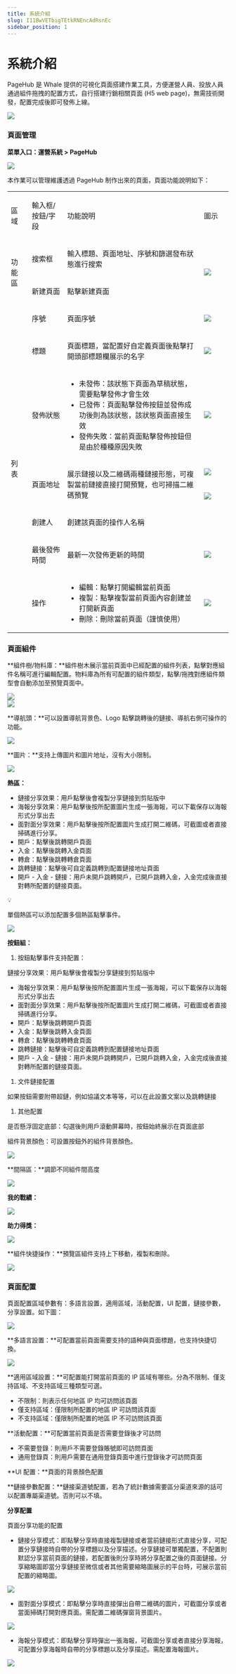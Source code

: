 ```yaml
---
title: 系統介紹
slug: I11BwVETbigTEtkRNEncAdRsnEc
sidebar_position: 1
---
```



# 系統介紹

PageHub 是 Whale 提供的可視化頁面搭建作業工具，方便運營人員、投放人員通過組件拖拽的配置方式，自行搭建行銷相關頁面 (H5 web page)，無需技術開發，配置完成後即可發佈上線。

<img src="/assets/QNumboKYuoS5qUxsoSsczZGFnX1.png" src-width="2782" src-height="2032"/>

### 頁面管理

**菜單入口：運營系統 &gt; PageHub**

<img src="/assets/A2xbb9akyoaFX9xJzo1cR0VBn9g.png" src-width="2758" src-height="1420" align="center"/>

本作業可以管理維護透過 PageHub 制作出來的頁面，頁面功能說明如下：

<table>
<colgroup>
<col width="65"/>
<col width="128"/>
<col width="574"/>
<col width="100"/>
</colgroup>
<tbody>
<tr><td><p>區域</p></td><td><p>輸入框/按鈕/字段</p></td><td><p>功能說明</p></td><td><p>圖示</p></td></tr>
<tr><td rowspan="2"><p>功能區</p></td><td><p>搜索框</p></td><td><p>輸入標題、頁面地址、序號和篩選發布狀態進行搜索</p></td><td rowspan="2"><img src="/assets/PZHNbJLHio3dPmxrKTBcl9WdnJe.png" src-width="1280" src-height="554" align="center"/></td></tr>
<tr><td><p>新建頁面</p></td><td><p>點擊新建頁面</p></td></tr>
<tr><td rowspan="8"><p>列表</p></td><td><p>序號</p></td><td><p>頁面序號</p></td><td><img src="/assets/P0mHb8QUSo5EJOxlEENcENk8n7g.png" src-width="2276" src-height="1330" align="center"/></td></tr>
<tr><td><p>標題</p></td><td><p>頁面標題，當配置好自定義頁面後點擊打開頭部標題欄展示的名字</p></td><td><img src="/assets/UDCzbMwNHo9QUnxo0VdcP9ZWnLg.png" src-width="2244" src-height="1318" align="center"/></td></tr>
<tr><td><p>發佈狀態</p></td><td><ul>
<li>未發佈：該狀態下頁面為草稿狀態，需要點擊發佈才會生效</li>
<li>已發佈：頁面點擊發佈按鈕並發佈成功後則為該狀態，該狀態頁面直接生效</li>
<li>發佈失敗：當前頁面點擊發佈按鈕但是由於種種原因失敗</li>
</ul></td><td><img src="/assets/EkJrbOOFeoDvvCxfZ7scWOiVndf.png" src-width="2256" src-height="1308" align="center"/></td></tr>
<tr><td rowspan="2"><p>頁面地址</p></td><td rowspan="2"><p>展示鏈接以及二維碼兩種鏈接形態，可複製當前鏈接直接打開預覽，也可掃描二維碼預覽</p></td><td><img src="/assets/NAADbhZduoP3Ynxtl7ickeIAndb.png" src-width="3306" src-height="918" align="center"/></td></tr>
<tr><td><img src="/assets/HhjOb6hb2oXlEnxJ5vHc43sJnoa.png" src-width="3286" src-height="1002" align="center"/></td></tr>
<tr><td><p>創建人</p></td><td><p>創建該頁面的操作人名稱</p></td><td></td></tr>
<tr><td><p>最後發佈時間</p></td><td><p>最新一次發佈更新的時間</p></td><td><img src="/assets/EVRqbgHocoFg8JxGJ18cLgB8nHd.png" src-width="2224" src-height="1284" align="center"/></td></tr>
<tr><td><p>操作</p></td><td><ul>
<li>編輯：點擊打開編輯當前頁面</li>
<li>複製：點擊複製當前頁面內容創建並打開新頁面</li>
<li>刪除：刪除當前頁面（謹慎使用）</li>
</ul></td><td><img src="/assets/I0y3beQTFo8r69xwlVBcEdvznpe.png" src-width="2248" src-height="1256" align="center"/></td></tr>
</tbody>
</table>

### 頁面組件

**組件樹/物料庫：**組件樹木展示當前頁面中已經配置的組件列表，點擊對應組件名稱可進行編輯配置。物料庫為所有可配置的組件類型，點擊/拖拽對應組件類型會自動添加至預覽頁面中。

<div class="flex gap-3 columns-2" column-size="2">
<div class="w-[50%]" width-ratio="50">
<img src="/assets/U1RobSbOko0NeGxVaIGcjPkNnRg.png" src-width="664" src-height="754" align="center"/>
</div>
<div class="w-[50%]" width-ratio="50">
<img src="/assets/Xbv6b3d7Uo7BlVxwQ1kcHuprnLd.png" src-width="690" src-height="1268" align="center"/>
</div>
</div>

**導航頭：**可以設置導航背景色、Logo 點擊跳轉後的鏈接、導航右側可操作的功能。

<img src="/assets/LAEibgZUYoN7WMxtj6ccFxVkn3e.png" src-width="3828" src-height="1946" align="center"/>

**圖片：**支持上傳圖片和圖片地址，沒有大小限制。

<img src="/assets/QOSVbage3okHOIxNxFucfyf0nxc.png" src-width="3822" src-height="1928" align="center"/>

**熱區：**

- 鏈接分享效果：用戶點擊後會複製分享鏈接到剪貼版中
- 海報分享效果：用戶點擊後按所配置圖片生成一張海報，可以下載保存以海報形式分享出去
- 面對面分享效果：用戶點擊後按所配置圖片生成打開二維碼，可截圖或者直接掃碼進行分享。
- 開戶：點擊後跳轉開戶頁面
- 入金：點擊後跳轉入金頁面
- 轉倉：點擊後跳轉轉倉頁面
- 跳轉鏈接：點擊後可自定義跳轉到配置鏈接地址頁面
- 開戶 - 入金 - 鏈接：用戶未開戶跳轉開戶，已開戶跳轉入金，入金完成後直接對轉所配置的鏈接頁面。

<div class="callout callout-bg-3 callout-border-3">
<div class='callout-emoji'>💡</div>
<p>單個熱區可以添加配置多個熱區點擊事件。</p>
</div>

<img src="/assets/PuFhbBpJ6opZp9xW9vbc1BLKnOf.png" src-width="3812" src-height="1942" align="center"/>

**按鈕組：**

1. 按鈕點擊事件支持配置：

鏈接分享效果：用戶點擊後會複製分享鏈接到剪貼版中

- 海報分享效果：用戶點擊後按所配置圖片生成一張海報，可以下載保存以海報形式分享出去
- 面對面分享效果：用戶點擊後按所配置圖片生成打開二維碼，可截圖或者直接掃碼進行分享。
- 開戶：點擊後跳轉開戶頁面
- 入金：點擊後跳轉入金頁面
- 轉倉：點擊後跳轉轉倉頁面
- 跳轉鏈接：點擊後可自定義跳轉到配置鏈接地址頁面
- 開戶 - 入金 - 鏈接：用戶未開戶跳轉開戶，已開戶跳轉入金，入金完成後直接對轉所配置的鏈接頁面。

1. 文件鏈接配置

如果按鈕需要附帶超鏈，例如協議文本等等，可以在此設置文案以及跳轉鏈接

1. 其他配置

是否懸浮固定底部：勾選後則用戶滾動屏幕時，按鈕始終展示在頁面底部

組件背景顏色：可設置按鈕外的組件背景顏色。

<img src="/assets/GZGBbqBNGoPoIgxtOq7cym9wnEh.png" src-width="3792" src-height="1948" align="center"/>

**間隔區：**調節不同組件間高度

<img src="/assets/JbpRbGOvOoipkixUdnPcpnTFnQc.png" src-width="3810" src-height="1952" align="center"/>

**我的戰績：**

<img src="/assets/H4CcbACC1o8XGLxfBzCcTC4VnYg.png" src-width="3824" src-height="1918" align="center"/>

**助力得獎：**

<img src="/assets/FxJfbNUOLowS5jxGRKJcPtponWd.png" src-width="3786" src-height="1868" align="center"/>

**組件快捷操作：**預覽區組件支持上下移動，複製和刪除。

<img src="/assets/Tp0KbT1LBoj4nTx511ocArPUndg.png" src-width="2406" src-height="1832"/>

### 頁面**配置**

頁面配置區域參數有：多語言設置，適用區域，活動配置，UI 配置，鏈接參數，分享設置。如下圖：

<img src="/assets/WKSTbprfqoHdqTx0qiJcYP16n5g.png" src-width="696" src-height="632"/>

**多語言設置：**可配置當前頁面需要支持的語种與頁面標題，也支持快捷切換。

<img src="/assets/FZX3bHPF9oRR7bx0gqycC7X7n6d.png" src-width="800" src-height="356"/>

**適用區域設置：**可配置能打開當前頁面的 IP 區域有哪些。分為不限制、僅支持區域、不支持區域三種類型可選。

- 不限制：則表示任何地區 IP 均可訪問該頁面
- 僅支持區域：僅限制所配置的地區 IP 可訪問該頁面
- 不支持區域：僅限制所配置的地區 IP 不可訪問該頁面

**活動配置：**可配置當前頁面是否需要登錄後才可訪問

- 不需要登錄：則用戶不需要登錄賬號即可訪問頁面
- 通用登錄頁：則用戶需要在通用登錄頁面中進行登錄後才可訪問頁面

**UI 配置：**頁面的背景顏色配置

**鏈接參數配置：**鏈接渠道號配置，若為了統計數據需要區分渠道來源的話可以配置專屬渠道號。否則可以不填。

**分享配置**

頁面分享功能的配置

- 鏈接分享模式：即點擊分享時直接複製鏈接或者當前鏈接形式直接分享，可配置分享鏈接時自帶的分享標題以及分享描述。分享鏈接可單獨配置，不配置則默認分享當前頁面的鏈接，若配置後則分享時將分享配置之後的頁面鏈接。分享縮略圖即當分享鏈接至微信或者其他需要縮略圖展示的平台時，可展示當前配置的縮略圖。

<img src="/assets/UtvRbJycMo6QRgxJdyBckiKynDd.png" src-width="644" src-height="900"/>

- 面對面分享模式：即點擊分享時直接彈出自帶二維碼的圖片，可截圖分享或者當面掃碼打開對應頁面。需配置二維碼彈窗背景圖片。

<img src="/assets/D4grbNG0Co07SSxqZmac5lWgnbc.png" src-width="622" src-height="554"/>

- 海報分享模式：即點擊分享時彈出一張海報，可截圖分享或者直接分享海報，可配置分享海報時自帶的分享標題以及分享描述。需配置海報圖片。

<img src="/assets/I6aTbhPgzoVKPFxc8WVcF3ebnid.png" src-width="622" src-height="882"/>

